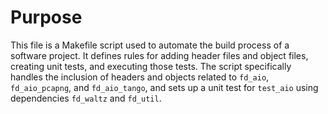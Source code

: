 # Purpose
This file is a Makefile script used to automate the build process of a software project. It defines rules for adding header files and object files, creating unit tests, and executing those tests. The script specifically handles the inclusion of headers and objects related to `fd_aio`, `fd_aio_pcapng`, and `fd_aio_tango`, and sets up a unit test for `test_aio` using dependencies `fd_waltz` and `fd_util`.
